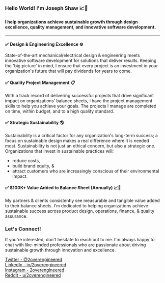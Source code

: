 ### Hello World! I'm Joseph Shaw 📈🚀

#### I help organizations achieve sustainable growth through design excellence, quality management, and innovative software development.  

---

#### ✅ Design & Engineering Excellence ⚙️

State-of-the-art mechanical/electrical design & engineering meets innovative software development for solutions that deliver results. Keeping the 'big picture' in mind, I ensure that every project is an investment in your organization's future that will pay dividends for years to come.

#### ✅ Quality Project Management 📋 

With a track record of delivering successful projects that drive significant impact on organizations' balance sheets, I have the project management skills to help you achieve your goals. The projects I manage are completed on time, within budget, and to a high quality standard. 

#### ✅ Strategic Sustainability 🌎  

Sustainability is a critical factor for any organization's long-term success; a focus on sustainable design makes a real difference where it is needed most. Sustainability is not just an ethical concern, but also a strategic one. Organizations that invest in sustainable practices will:  
 - reduce costs,
 - build brand equity, &
 - attract customers who are increasingly conscious of their environmental impact.  

#### ✅ $100K+ Value Added to Balance Sheet (Annually) 📈🚀

My partners & clients consistently see measurable and tangible value added to their balance sheets. I'm dedicated to helping organizations achieve sustainable success across product design, operations, finance, & quality assurance.

### Let's Connect!

If you're interested, don't hesitate to reach out to me. I'm always happy to chat with like-minded professionals who are passionate about driving sustainable growth through innovation and excellence.

[Twitter - @2overengineered](https://twitter.com/2overengineered)  
[LinkedIn - in/2overengineered](https://www.linkedin.com/in/2overengineered/)  
[Instagram - 2overengineered](https://www.instagram.com/2overengineered/)  
[Reddit - u/2overengineered](https://www.reddit.com/user/2overengineered)  


<!--

LIBERTY & PROSPERITY

-->
